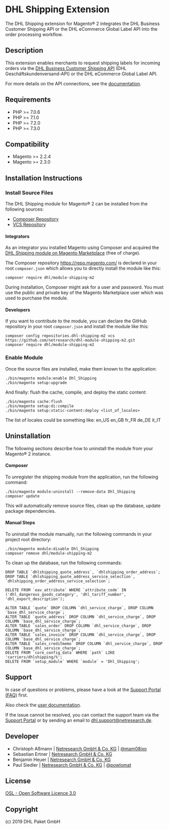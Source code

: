 DHL Shipping Extension
======================

The DHL Shipping extension for Magento® 2 integrates the DHL Business Customer
Shipping API or the DHL eCommerce Global Label API into the order processing workflow.

Description
-----------

This extension enables merchants to request shipping labels for incoming orders
via the [DHL Business Customer Shipping API](https://entwickler.dhl.de/en/)
(DHL Geschäftskundenversand-API) or the DHL eCommerce Global Label API.

For more details on the API connections, see the [documentation](http://dhl.support.netresearch.de/support/solutions/articles/12000023174).

Requirements
------------

* PHP >= 7.0.6
* PHP >= 7.1.0
* PHP >= 7.2.0
* PHP >= 7.3.0

Compatibility
-------------

* Magento >= 2.2.4
* Magento >= 2.3.0

Installation Instructions
-------------------------

### Install Source Files ###

The DHL Shipping module for Magento® 2 can be installed from the following sources:
* [Composer Repository](https://getcomposer.org/doc/05-repositories.md#composer)
* [VCS Repository](https://getcomposer.org/doc/05-repositories.md#using-private-repositories)

#### Integrators ####

As an integrator you installed Magento using Composer and acquired the [DHL Shipping
module on Magento Marketplace](https://marketplace.magento.com/dhl-module-shipping-m2.html)
(free of charge).

The Composer repository https://repo.magento.com/ is declared in your root `composer.json`
which allows you to directly install the module like this:

    composer require dhl/module-shipping-m2

During installation, Composer might ask for a user and password. You must use the public and
private key of the Magento Marketplace user which was used to purchase the module.

#### Developers ####

If you want to contribute to the module, you can declare the GitHub repository in your
root `composer.json` and install the module like this:

    composer config repositories.dhl-shipping-m2 vcs https://github.com/netresearch/dhl-module-shipping-m2.git
    composer require dhl/module-shipping-m2

### Enable Module ###

Once the source files are installed, make them known to the application:

    ./bin/magento module:enable Dhl_Shipping
    ./bin/magento setup:upgrade

And finally: flush the cache, compile, and deploy the static content:

    ./bin/magento cache:flush
    ./bin/magento setup:di:compile
    ./bin/magento setup:static-content:deploy <list_of_locales>

The list of locales could be something like: en_US en_GB fr_FR de_DE it_IT

Uninstallation
--------------

The following sections describe how to uninstall the module from your Magento® 2 instance. 

#### Composer ####

To unregister the shipping module from the application, run the following command:

    ./bin/magento module:uninstall --remove-data Dhl_Shipping
    composer update
    
This will automatically remove source files, clean up the database, update package dependencies.

#### Manual Steps ####

To uninstall the module manually, run the following commands in your project
root directory:

    ./bin/magento module:disable Dhl_Shipping
    composer remove dhl/module-shipping-m2

To clean up the database, run the following commands:

    DROP TABLE `dhlshipping_quote_address`, `dhlshipping_order_address`;
    DROP TABLE `dhlshipping_quote_address_service_selection`, `dhlshipping_order_address_service_selection`;

    DELETE FROM `eav_attribute` WHERE `attribute_code` IN ('dhl_dangerous_goods_category', 'dhl_tariff_number', 'dhl_export_description');

    ALTER TABLE `quote` DROP COLUMN `dhl_service_charge`, DROP COLUMN `base_dhl_service_charge`;
    ALTER TABLE `quote_address` DROP COLUMN `dhl_service_charge`, DROP COLUMN `base_dhl_service_charge`;
    ALTER TABLE `sales_order` DROP COLUMN `dhl_service_charge`, DROP COLUMN `base_dhl_service_charge`;
    ALTER TABLE `sales_invoice` DROP COLUMN `dhl_service_charge`, DROP COLUMN `base_dhl_service_charge`;
    ALTER TABLE `sales_creditmemo` DROP COLUMN `dhl_service_charge`, DROP COLUMN `base_dhl_service_charge`;
    DELETE FROM `core_config_data` WHERE `path` LIKE 'carriers/dhlshipping/%';
    DELETE FROM `setup_module` WHERE `module` = 'Dhl_Shipping';

Support
-------

In case of questions or problems, please have a look at the
[Support Portal (FAQ)](http://dhl.support.netresearch.de/) first.

Also check the [user documentation](http://dhl.support.netresearch.de/support/solutions/articles/12000023174).

If the issue cannot be resolved, you can contact the support team via the
[Support Portal](http://dhl.support.netresearch.de/) or by sending an email
to <dhl.support@netresearch.de>.

Developer
---------

* Christoph Aßmann | [Netresearch GmbH & Co. KG](http://www.netresearch.de/) | [@mam08ixo](https://twitter.com/mam08ixo)
* Sebastian Ertner | [Netresearch GmbH & Co. KG](http://www.netresearch.de/)
* Benjamin Heuer | [Netresearch GmbH & Co. KG](http://www.netresearch.de/)
* Paul Siedler | [Netresearch GmbH & Co. KG](http://www.netresearch.de/) | [@powlomat](https://twitter.com/powlomat)

License
-------

[OSL - Open Software Licence 3.0](http://opensource.org/licenses/osl-3.0.php)

Copyright
---------

(c) 2019 DHL Paket GmbH
